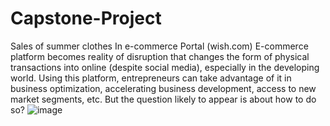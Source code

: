# Capstone-Project
Sales of summer clothes In e-commerce Portal (wish.com)
E-commerce platform becomes reality of disruption that changes the form of physical transactions into online (despite social media), especially in the developing world. Using this platform, entrepreneurs can take advantage of it in business optimization, accelerating business development, access to new market segments, etc. But the question likely to appear is about how to do so?
![image](https://user-images.githubusercontent.com/71202836/127887763-5133cd74-77bf-46fb-bfe5-7b7d12a18975.png)
